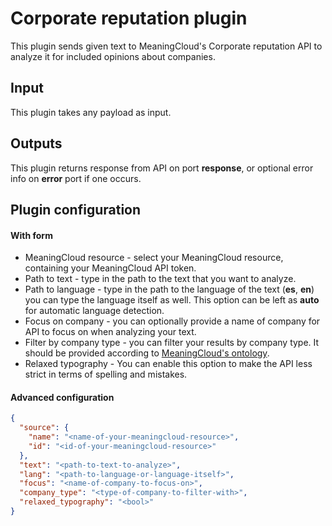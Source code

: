 # Corporate reputation plugin

This plugin sends given text to MeaningCloud's Corporate reputation API to analyze
it for included opinions about companies.

## Input
This plugin takes any payload as input.

## Outputs
This plugin returns response from API on port **response**, or optional error
info on **error** port if one occurs.

## Plugin configuration
#### With form
- MeaningCloud resource - select your MeaningCloud resource, containing your MeaningCloud
  API token.
- Path to text - type in the path to the text that you want to analyze.
- Path to language - type in the path to the language of the text (**es**, **en**)
  you can type the language itself as well. This option can be left as **auto** for automatic
  language detection.
- Focus on company - you can optionally provide a name of company for API to focus on when
  analyzing your text.
- Filter by company type - you can filter your results by company type. It should be provided
  according to [MeaningCloud's ontology](https://www.meaningcloud.com/developer/documentation/ontology#ODENTITY_ORGANIZATION).
- Relaxed typography - You can enable this option to make the API less strict in terms of spelling and mistakes.

#### Advanced configuration
```json
{
  "source": {
    "name": "<name-of-your-meaningcloud-resource>",
    "id": "<id-of-your-meaningcloud-resource>"
  },
  "text": "<path-to-text-to-analyze>",
  "lang": "<path-to-language-or-language-itself>",
  "focus": "<name-of-company-to-focus-on>",
  "company_type": "<type-of-company-to-filter-with>",
  "relaxed_typography": "<bool>"
}
```